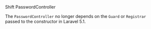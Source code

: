Shift PasswordController

The `PasswordController` no longer depends on the `Guard` or
`Registrar` passed to the constructor in Laravel 5.1.